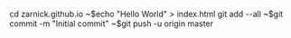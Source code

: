 cd zarnick.github.io
~$echo "Hello World" > index.html
git add --all
~$git commit -m "Initial commit"
~$git push -u origin master
